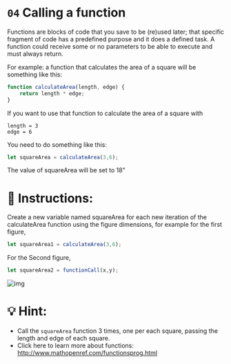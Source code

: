 # `04` Calling a function

Functions are blocks of code that you save to be (re)used later; that specific fragment of code has a predefined purpose and it does a defined task. A function could receive some or no parameters to be able to execute and must always return.

For example: a function that calculates the area of a square will be something like this:

```js
function calculateArea(length, edge) {
    return length * edge;
}
```

If you want to use that function to calculate the area of a square with

```
length = 3
edge = 6
```

You need to do something like this:
```js
let squareArea = calculateArea(3,6);
```
The value of squareArea will be set to 18"


# 📝 Instructions:

Create a new variable named squareArea for each new iteration of the calculateArea function using the figure dimensions, for example for the first figure,

```js
let squareArea1 = calculateArea(3,6);
```

For the Second figure,

```js
let squareArea2 = functionCall(x,y);
```

![img](http://i.imgur.com/VyoJRAL.png)


# 💡 Hint:

- Call the `squareArea` function 3 times, one per each square, passing the length and edge of each square.
- Click here to learn more about functions: http://www.mathopenref.com/functionsprog.html

